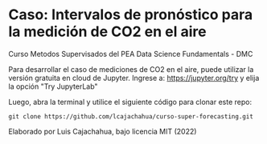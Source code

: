 # Caso: Intervalos de pronóstico para la medición de CO2 en el aire

Curso Metodos Supervisados del PEA Data Science Fundamentals - DMC

Para desarrollar el caso de mediciones de CO2 en el aire, puede utilizar la versión gratuita en cloud de Jupyter. Ingrese a: https://jupyter.org/try y elija la opción "Try JupyterLab"

Luego, abra la terminal y utilice el siguiente código para clonar este repo:

```
git clone https://github.com/lcajachahua/curso-super-forecasting.git
```


Elaborado por Luis Cajachahua, bajo licencia MIT (2022)

